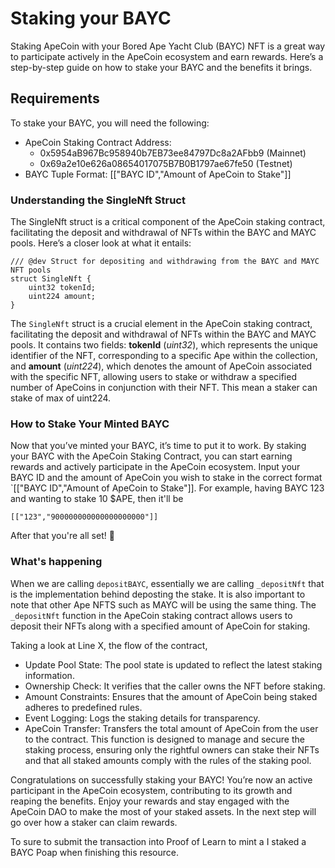 # Staking your BAYC

Staking ApeCoin with your Bored Ape Yacht Club (BAYC) NFT is a great way to participate actively in the ApeCoin ecosystem and earn rewards. Here’s a step-by-step guide on how to stake your BAYC and the benefits it brings.

## Requirements
To stake your BAYC, you will need the following:

- ApeCoin Staking Contract Address: 
    - 0x5954aB967Bc958940b7EB73ee84797Dc8a2AFbb9 (Mainnet)
    - 0x69a2e10e626a08654017075B7B0B1797ae67fe50 (Testnet)
- BAYC Tuple Format: [["BAYC ID","Amount of ApeCoin to Stake"]]

### Understanding the SingleNft Struct
The SingleNft struct is a critical component of the ApeCoin staking contract, facilitating the deposit and withdrawal of NFTs within the BAYC and MAYC pools. Here’s a closer look at what it entails:

```solidity
/// @dev Struct for depositing and withdrawing from the BAYC and MAYC NFT pools
struct SingleNft {
    uint32 tokenId;
    uint224 amount;
}
```

The `SingleNft` struct is a crucial element in the ApeCoin staking contract, facilitating the deposit and withdrawal of NFTs within the BAYC and MAYC pools. It contains two fields: **tokenId** (*uint32*), which represents the unique identifier of the NFT, corresponding to a specific Ape within the collection, and **amount** (*uint224*), which denotes the amount of ApeCoin associated with the specific NFT, allowing users to stake or withdraw a specified number of ApeCoins in conjunction with their NFT. This mean a staker can stake of max of uint224.

### How to Stake Your Minted BAYC

Now that you’ve minted your BAYC, it’s time to put it to work. By staking your BAYC with the ApeCoin Staking Contract, you can start earning rewards and actively participate in the ApeCoin ecosystem. Input your BAYC ID and the amount of ApeCoin you wish to stake in the correct format `[["BAYC ID","Amount of ApeCoin to Stake"]]. For example, having BAYC 123 and wanting to stake 10 $APE, then it'll be

```
[["123","900000000000000000000"]]
```

After that you're all set! 🎉

### What's happening

When we are calling `depositBAYC`, essentially we are calling `_depositNft` that is the implementation behind deposting the stake. It is also important to note that other Ape NFTS such as MAYC will be using the same thing. The `_depositNft` function in the ApeCoin staking contract allows users to deposit their NFTs along with a specified amount of ApeCoin for staking.

Taking a look at Line X, the flow of the contract,
- Update Pool State: The pool state is updated to reflect the latest staking information.
- Ownership Check: It verifies that the caller owns the NFT before staking.
- Amount Constraints: Ensures that the amount of ApeCoin being staked adheres to predefined rules.
- Event Logging: Logs the staking details for transparency.
- ApeCoin Transfer: Transfers the total amount of ApeCoin from the user to the contract.
This function is designed to manage and secure the staking process, ensuring only the rightful owners can stake their NFTs and that all staked amounts comply with the rules of the staking pool.

Congratulations on successfully staking your BAYC! You’re now an active participant in the ApeCoin ecosystem, contributing to its growth and reaping the benefits. Enjoy your rewards and stay engaged with the ApeCoin DAO to make the most of your staked assets. In the next step will go over how a staker can claim rewards.

To sure to submit the transaction into Proof of Learn to mint a I staked a BAYC Poap when finishing this resource.


